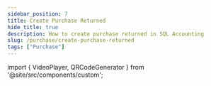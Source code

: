 ```yaml
---
sidebar_position: 7
title: Create Purchase Returned
hide_title: true
description: How to create purchase returned in SQL Accounting
slug: /purchase/create-purchase-returned
tags: ["Purchase"]
---
```


import { VideoPlayer, QRCodeGenerator } from '@site/src/components/custom';
 
<QRCodeGenerator url="https://www.youtube.com/embed/nkUm4MALWUg?autoplay=1" />

<VideoPlayer 
  videoId="nkUm4MALWUg" 
    title="Purchase Returned"
/>
    
      